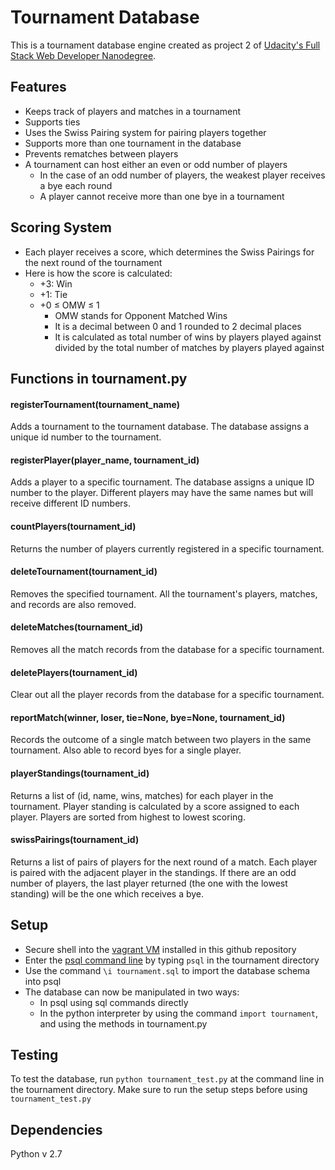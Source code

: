 # Tournament Database
This is a tournament database engine created as project 2 of [Udacity's Full Stack Web Developer Nanodegree](https://www.udacity.com/course/full-stack-web-developer-nanodegree--nd004).  

## Features
* Keeps track of players and matches in a tournament
* Supports ties
* Uses the Swiss Pairing system for pairing players together  
* Supports more than one tournament in the database
* Prevents rematches between players
* A tournament can host either an even or odd number of players
  * In the case of an odd number of players, the weakest player receives a bye each round
  * A player cannot receive more than one bye in a tournament

## Scoring System
* Each player receives a score, which determines the Swiss Pairings for the next round of the tournament
* Here is how the score is calculated:
  * +3: Win
  * +1: Tie
  * +0 ≤ OMW ≤ 1
    * OMW stands for Opponent Matched Wins
    * It is a decimal between 0 and 1 rounded to 2 decimal places
    * It is calculated as total number of wins by players played against divided by the total number of matches by players played against

## Functions in tournament.py
#### registerTournament(tournament_name)
Adds a tournament to the tournament database. The database assigns a unique id number to the tournament.
#### registerPlayer(player_name, tournament_id)
Adds a player to a specific tournament. The database assigns a unique ID number to the player. Different players may have the same names but will receive different ID numbers.
#### countPlayers(tournament_id)
Returns the number of players currently registered in a specific tournament.
#### deleteTournament(tournament_id)
Removes the specified tournament.  All the tournament's players, matches, and records are also removed.
#### deleteMatches(tournament_id)
Removes all the match records from the database for a specific tournament.
#### deletePlayers(tournament_id)
Clear out all the player records from the database for a specific tournament.
#### reportMatch(winner, loser, tie=None, bye=None, tournament_id)
Records the outcome of a single match between two players in the same tournament.  Also able to record byes for a single player.
#### playerStandings(tournament_id)
Returns a list of (id, name, wins, matches) for each player in the tournament.  Player standing is calculated by a score assigned to each player.  Players are sorted from highest to lowest scoring.
#### swissPairings(tournament_id)
Returns a list of pairs of players for the next round of a match.  Each player is paired with the adjacent player in the standings.  If there are an odd number of players, the last player returned (the one with the lowest standing) will be the one which receives a bye.

## Setup
* Secure shell into the [vagrant VM](https://www.vagrantup.com/docs/getting-started/) installed in this github repository
* Enter the [psql command line](http://www.postgresql.org/docs/8.4/static/tutorial-accessdb.html) by typing `psql` in the tournament directory
* Use the command `\i tournament.sql` to import the database schema into psql
* The database can now be manipulated  in two ways:
  * In psql using sql commands directly
  * In the python interpreter by using the command `import tournament`, and using the methods in tournament.py

## Testing
To test the database, run `python tournament_test.py` at the command line in the tournament directory.  Make sure to run the setup steps before using `tournament_test.py`

## Dependencies
Python v 2.7
